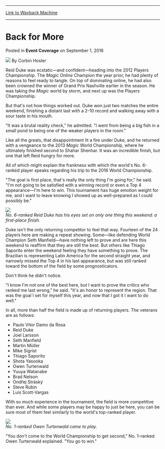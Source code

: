 
---
[Link to Wayback Machine](https://web.archive.org/web/20160905181946/http://magic.wizards.com/en/events/coverage/2016wc/back-for-more-2016-09-01)

[_metadata_:author]:- "Corbin Hosler"
[_metadata_:description]:- "Reid Duke was ecstatic—and confident—heading into the 2012 Players Championship. The Magic Online Champion the year prior, he had plenty of reasons to feel ready to tangle. On top of dominating online, he had also been crowned the winner of Grand Prix Nashville earlier in the season. He was taking the Magic world by storm, and next up was the Players Championship.&#13; &#13; But that's not how things worked out. Duke won just two matches the entire weekend, finishing a distant last with a 2-10 record and walking away with a sour taste in his mouth."
[_metadata_:generator]:- "Drupal 7 (http://drupal.org)"
[_metadata_:node]:- "1061251"
[_metadata_:publish_date]:- "2016-09-01"
[_metadata_:source]:- "div-main-content"
[_metadata_:title]:- "Back for More"
[_metadata_:wayback_capture_timestamp]:- "2016-09-05 18:19:46"
[_metadata_:wayback_raw_url]:- "https://web.archive.org/web/20160905181946id_/http://magic.wizards.com/en/events/coverage/2016wc/back-for-more-2016-09-01"
[_metadata_:wayback_url]:- "http://magic.wizards.com/en/events/coverage/2016wc/back-for-more-2016-09-01"
---


Back for More
=============



 Posted in **Event Coverage**
 on September 1, 2016 






![](https://media.magic.wizards.com/styles/auth_small/public/images/person/hosler.jpg)
By Corbin Hosler











Reid Duke was ecstatic—and confident—heading into the 2012 Players Championship. The *Magic Online* Champion the year prior, he had plenty of reasons to feel ready to tangle. On top of dominating online, he had also been crowned the winner of Grand Prix Nashville earlier in the season. He was taking the *Magic* world by storm, and next up was the Players Championship.


But that's not how things worked out. Duke won just two matches the entire weekend, finishing a distant last with a 2-10 record and walking away with a sour taste in his mouth.


"It was a brutal reality check," he admitted. "I went from being a big fish in a small pond to being one of the weaker players in the room."


Like all the greats, that disappointment lit a fire under Duke, and he returned with a vengeance to the 2013 *Magic* World Championship, where he ultimately finished second to Shahar Shenhar. It was an incredible finish, but one that left Reid hungry for more.


All of which might explain the frankness with which the world's No. 6-ranked player speaks regarding his trip to the 2016 World Championship.


"The goal is first place, that's really the only thing I'm going for," he said. "I'm not going to be satisfied with a winning record or even a Top 4 appearance—I'm here to win. This tournament has huge emotion weight for me, and I want to leave knowing I showed up as well-prepared as I could possibly be."


![](https://media.wizards.com/2016/events/2016wc/WC-20160901-623.jpg)  
*No. 6-ranked Reid Duke has his eyes set on only one thing this weekend: a first-place finish.*


Duke isn't the only returning competitor to feel that way. Fourteen of the 24 players here are making a repeat showing. Some—like defending World Champion Seth Manfield—have nothing left to prove and are here this weekend to reaffirm that they are still the best. But others like Thiago Saporito enter the weekend feeling they have something to prove. The Brazilian is representing Latin America for the second straight year, and narrowly missed the Top 4 in his last appearance, but was still ranked toward the bottom of the field by some prognosticators.


Don't think he didn't notice.


"I know I'm not one of the best here, but I want to prove the critics who ranked me last wrong," he said. "It's an honor to represent the region. That was the goal I set for myself this year, and now that I got it I want to do well."


In all, more than half the field is made up of returning players. The veterans are as follows:


* Paulo Vitor Damo da Rosa
* Reid Duke
* Joel Larsson
* Seth Manfield
* Martin Müller
* Mike Sigrist
* Thiago Saporito
* Shota Yasooka
* Owen Turtenwald
* Yuuya Watanabe
* Brad Nelson
* Ondřej Stráský
* Steve Rubin
* Luis Scott-Vargas

With so much experience in the tournament, the field is more competitive than ever. And while some players may be happy to just be here, you can be sure most of them feel similarly to the world's top-ranked player.


![](https://media.wizards.com/2016/events/2016wc/WC-20160901-259.jpg)  
*No. 1-ranked Owen Turtenwald came to play.*


"You don't come to the World Championship to get second," No. 1-ranked Owen Turtenwald explained. "You go to win."







